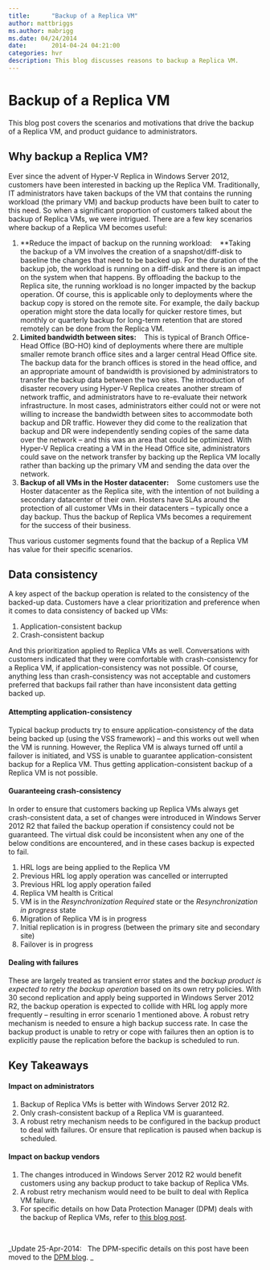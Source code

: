 ```yaml
---
title:      "Backup of a Replica VM"
author: mattbriggs
ms.author: mabrigg
ms.date: 04/24/2014
date:       2014-04-24 04:21:00
categories: hvr
description: This blog discusses reasons to backup a Replica VM.
---
```

# Backup of a Replica VM

This blog post covers the scenarios and motivations that drive the backup of a Replica VM, and product guidance to administrators. 

## Why backup a Replica VM?

Ever since the advent of Hyper-V Replica in Windows Server 2012, customers have been interested in backing up the Replica VM. Traditionally, IT administrators have taken backups of the VM that contains the running workload (the primary VM) and backup products have been built to cater to this need. So when a significant proportion of customers talked about the backup of Replica VMs, we were intrigued. There are a few key scenarios where backup of a Replica VM becomes useful: 

  1. **Reduce the impact of backup on the running workload:    **Taking the backup of a VM involves the creation of a snapshot/diff-disk to baseline the changes that need to be backed up. For the duration of the backup job, the workload is running on a diff-disk and there is an impact on the system when that happens. By offloading the backup to the Replica site, the running workload is no longer impacted by the backup operation. Of course, this is applicable only to deployments where the backup copy is stored on the remote site. For example, the daily backup operation might store the data locally for quicker restore times, but monthly or quarterly backup for long-term retention that are stored remotely can be done from the Replica VM. 
  2. **Limited bandwidth between sites:**    This is typical of Branch Office-Head Office (BO-HO) kind of deployments where there are multiple smaller remote branch office sites and a larger central Head Office site. The backup data for the branch offices is stored in the head office, and an appropriate amount of bandwidth is provisioned by administrators to transfer the backup data between the two sites. The introduction of disaster recovery using Hyper-V Replica creates another stream of network traffic, and administrators have to re-evaluate their network infrastructure. In most cases, administrators either could not or were not willing to increase the bandwidth between sites to accommodate both backup and DR traffic. However they did come to the realization that backup and DR were independently sending copies of the same data over the network – and this was an area that could be optimized. With Hyper-V Replica creating a VM in the Head Office site, administrators could save on the network transfer by backing up the Replica VM locally rather than backing up the primary VM and sending the data over the network. 
  3. **Backup of all VMs in the Hoster datacenter:**    Some customers use the Hoster datacenter as the Replica site, with the intention of not building a secondary datacenter of their own. Hosters have SLAs around the protection of all customer VMs in their datacenters – typically once a day backup. Thus the backup of Replica VMs becomes a requirement for the success of their business.

Thus various customer segments found that the backup of a Replica VM has value for their specific scenarios. 

## Data consistency

A key aspect of the backup operation is related to the consistency of the backed-up data. Customers have a clear prioritization and preference when it comes to data consistency of backed up VMs: 

  1. Application-consistent backup 
  2. Crash-consistent backup

And this prioritization applied to Replica VMs as well. Conversations with customers indicated that they were comfortable with crash-consistency for a Replica VM, if application-consistency was not possible. Of course, anything less than crash-consistency was not acceptable and customers preferred that backups fail rather than have inconsistent data getting backed up. 

#### Attempting application-consistency

Typical backup products try to ensure application-consistency of the data being backed up (using the VSS framework) – and this works out well when the VM is running. However, the Replica VM is always turned off until a failover is initiated, and VSS is unable to guarantee application-consistent backup for a Replica VM. Thus getting application-consistent backup of a Replica VM is not possible. 

#### Guaranteeing crash-consistency

In order to ensure that customers backing up Replica VMs always get crash-consistent data, a set of changes were introduced in Windows Server 2012 R2 that failed the backup operation if consistency could not be guaranteed. The virtual disk could be inconsistent when any one of the below conditions are encountered, and in these cases backup is expected to fail. 

  1. HRL logs are being applied to the Replica VM 
  2. Previous HRL log apply operation was cancelled or interrupted 
  3. Previous HRL log apply operation failed 
  4. Replica VM health is Critical 
  5. VM is in the _Resynchronization Required_ state or the _Resynchronization in progress_ state 
  6. Migration of Replica VM is in progress 
  7. Initial replication is in progress (between the primary site and secondary site) 
  8. Failover is in progress



#### Dealing with failures

These are largely treated as transient error states and the _backup product is expected to retry the backup operation_ based on its own retry policies. With 30 second replication and apply being supported in Windows Server 2012 R2, the backup operation is expected to collide with HRL log apply more frequently  – resulting in error scenario 1 mentioned above. A robust retry mechanism is needed to ensure a high backup success rate. In case the backup product is unable to retry or cope with failures then an option is to explicitly pause the replication before the backup is scheduled to run.  

## Key Takeaways

#### Impact on administrators 

  1. Backup of Replica VMs is better with Windows Server 2012 R2. 
  2. Only crash-consistent backup of a Replica VM is guaranteed. 
  3. A robust retry mechanism needs to be configured in the backup product to deal with failures. Or ensure that replication is paused when backup is scheduled.



#### Impact on backup vendors

  1. The changes introduced in Windows Server 2012 R2 would benefit customers using any backup product to take backup of Replica VMs. 
  2. A robust retry mechanism would need to be built to deal with Replica VM failure. 
  3. For specific details on how Data Protection Manager (DPM) deals with the backup of Replica VMs, refer to [this blog post](https://blogs.technet.com/b/dpm/archive/2014/04/25/backing-up-of-replica-vms-using-dpm.aspx).

 

_Update 25-Apr-2014:   The DPM-specific details on this post have been moved to the [DPM blog](https://blogs.technet.com/b/dpm/archive/2014/04/25/backing-up-of-replica-vms-using-dpm.aspx). _
